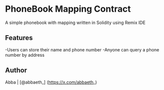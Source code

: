 # PhoneBook Mapping Contract

A simple phonebook with mapping written in Solidity using Remix IDE

## Features

-Users can store their name and phone number
-Anyone can query a phone number by address

## Author

Abba |
[@abbaeth_] (https://x.com/abbaeth_)
